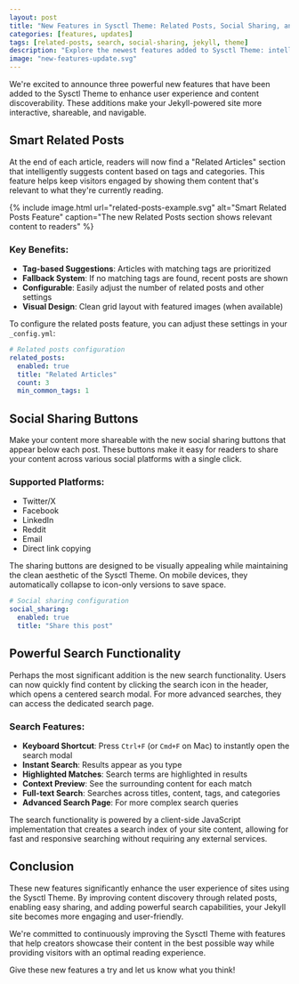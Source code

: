 ```yaml
---
layout: post
title: "New Features in Sysctl Theme: Related Posts, Social Sharing, and Search"
categories: [features, updates]
tags: [related-posts, search, social-sharing, jekyll, theme]
description: "Explore the newest features added to Sysctl Theme: intelligent related posts suggestions, social sharing buttons for enhanced content distribution, and a powerful search functionality."
image: "new-features-update.svg"
---
```


We're excited to announce three powerful new features that have been added to the Sysctl Theme to enhance user experience and content discoverability. These additions make your Jekyll-powered site more interactive, shareable, and navigable.

## Smart Related Posts

At the end of each article, readers will now find a "Related Articles" section that intelligently suggests content based on tags and categories. This feature helps keep visitors engaged by showing them content that's relevant to what they're currently reading.

{% include image.html url="related-posts-example.svg" alt="Smart Related Posts Feature" caption="The new Related Posts section shows relevant content to readers" %}

### Key Benefits:
- **Tag-based Suggestions**: Articles with matching tags are prioritized
- **Fallback System**: If no matching tags are found, recent posts are shown
- **Configurable**: Easily adjust the number of related posts and other settings
- **Visual Design**: Clean grid layout with featured images (when available)

To configure the related posts feature, you can adjust these settings in your `_config.yml`:

```yaml
# Related posts configuration
related_posts:
  enabled: true
  title: "Related Articles"
  count: 3
  min_common_tags: 1
```

## Social Sharing Buttons

Make your content more shareable with the new social sharing buttons that appear below each post. These buttons make it easy for readers to share your content across various social platforms with a single click.

### Supported Platforms:
- Twitter/X
- Facebook
- LinkedIn
- Reddit
- Email
- Direct link copying

The sharing buttons are designed to be visually appealing while maintaining the clean aesthetic of the Sysctl Theme. On mobile devices, they automatically collapse to icon-only versions to save space.

```yaml
# Social sharing configuration
social_sharing:
  enabled: true
  title: "Share this post"
```

## Powerful Search Functionality

Perhaps the most significant addition is the new search functionality. Users can now quickly find content by clicking the search icon in the header, which opens a centered search modal. For more advanced searches, they can access the dedicated search page.

### Search Features:
- **Keyboard Shortcut**: Press `Ctrl+F` (or `Cmd+F` on Mac) to instantly open the search modal
- **Instant Search**: Results appear as you type
- **Highlighted Matches**: Search terms are highlighted in results
- **Context Preview**: See the surrounding content for each match
- **Full-text Search**: Searches across titles, content, tags, and categories
- **Advanced Search Page**: For more complex search queries

The search functionality is powered by a client-side JavaScript implementation that creates a search index of your site content, allowing for fast and responsive searching without requiring any external services.

## Conclusion

These new features significantly enhance the user experience of sites using the Sysctl Theme. By improving content discovery through related posts, enabling easy sharing, and adding powerful search capabilities, your Jekyll site becomes more engaging and user-friendly.

We're committed to continuously improving the Sysctl Theme with features that help creators showcase their content in the best possible way while providing visitors with an optimal reading experience.

Give these new features a try and let us know what you think!